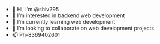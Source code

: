 - 👋 Hi, I’m @shiv295
- 👀 I’m interested in backend web development
- 🌱 I’m currently learning web development
- 💞️ I’m looking to collaborate on web development projects
- 📫 Ph-8369402601

